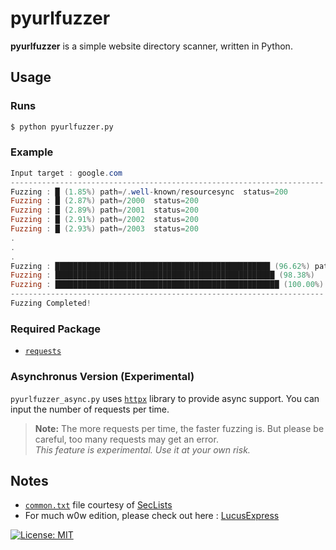# pyurlfuzzer

**pyurlfuzzer** is a simple website directory scanner, written in Python.

## Usage
### Runs
```bash
$ python pyurlfuzzer.py
```
### Example
```ps1
Input target : google.com
----------------------------------------------------------------------
Fuzzing : █ (1.85%)	path=/.well-known/resourcesync	status=200
Fuzzing : █ (2.87%)	path=/2000	status=200
Fuzzing : █ (2.89%)	path=/2001	status=200
Fuzzing : █ (2.91%)	path=/2002	status=200
Fuzzing : █ (2.93%)	path=/2003	status=200
.
.
.
Fuzzing : ████████████████████████████████████████████████ (96.62%)	path=/wordpress	status=200
Fuzzing : █████████████████████████████████████████████████ (98.38%)	path=/xfer	status=405
Fuzzing : ██████████████████████████████████████████████████ (100.00%)	path=/~www
----------------------------------------------------------------------
Fuzzing Completed!
```
### Required Package
- [`requests`](https://pypi.org/project/requests/)

### Asynchronus Version (Experimental)
`pyurlfuzzer_async.py` uses [`httpx`](https://pypi.org/project/requests/) library to provide async support.
You can input the number of requests per time.
> **Note:** The more requests per time, the faster fuzzing is. But please be careful, too many requests may get an error.  
> *This feature is experimental. Use it at your own risk.*

## Notes
- [`common.txt`](https://github.com/richeyphu/pyurlfuzzer/blob/main/src/common.txt) file courtesy of [SecLists](https://github.com/danielmiessler/SecLists/blob/master/Discovery/Web-Content/common.txt)
- For much w0w edition, please check out here : [LucusExpress](https://github.com/karinzaa/LucusExpress)

[![License: MIT](https://img.shields.io/badge/license-MIT-blue?style=flat-square)](LICENSE)
